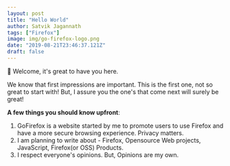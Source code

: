 ```yaml
---
layout: post
title: "Hello World"
author: Satvik Jagannath
tags: ["Firefox"]
image: img/go-firefox-logo.png
date: "2019-08-21T23:46:37.121Z"
draft: false
---
```


👋 Welcome, it's great to have you here.

We know that first impressions are important. This is the first one, not so great to start with! But, I assure you the one's that come next will surely be great!

**A few things you should know upfront**:

1. GoFirefox is a website started by me to promote users to use Firefox and have a more secure browsing experience. Privacy matters.
2. I am planning to write about - Firefox, Opensource Web projects, JavaScript, Firefox(or OSS) Products.
3. I respect everyone's opinions. But, Opinions are my own.
